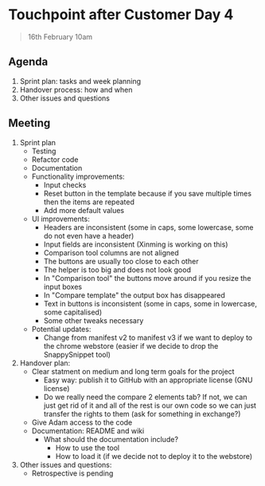 # Touchpoint after Customer Day 4

> 16th February 10am

## Agenda

1. Sprint plan: tasks and week planning
2. Handover process: how and when
3. Other issues and questions

## Meeting

1. Sprint plan
   - Testing
   - Refactor code
   - Documentation
   - Functionality improvements:
     - Input checks
     - Reset button in the template because if you save multiple times then the items are repeated
     - Add more default values
   - UI improvements:
     - Headers are inconsistent (some in caps, some lowercase, some do not even have a header)
     - Input fields are inconsistent (Xinming is working on this)
     - Comparison tool columns are not aligned
     - The buttons are usually too close to each other
     - The helper is too big and does not look good
     - In "Comparison tool" the buttons move around if you resize the input boxes
     - In "Compare template" the output box has disappeared
     - Text in buttons is inconsistent (some in caps, some in lowercase, some capitalised)
     - Some other tweaks necessary
   - Potential updates:
     - Change from manifest v2 to manifest v3 if we want to deploy to the chrome webstore (easier if we decide to drop the SnappySnippet tool)
2. Handover plan:
   - Clear statment on medium and long term goals for the project
     - Easy way: publish it to GitHub with an appropriate license (GNU license)
     - Do we really need the compare 2 elements tab? If not, we can just get rid of it and all of the rest is our own code so we can just transfer the rights to them (ask for something in exchange?)
   - Give Adam access to the code
   - Documentation: README and wiki
     - What should the documentation include?
       - How to use the tool
       - How to load it (if we decide not to deploy it to the webstore)
3. Other issues and questions:
   - Retrospective is pending
